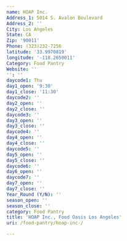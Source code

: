 ```yaml
---
name: HOAP Inc.
Address_1: 5014 S. Avalon Boulevard
Address_2: ''
City: Los Angeles
State: CA
Zip: '90011'
Phone: (323)232-7256
latitude: '33.9970819'
longitude: '-118.2650011'
Category: Food Pantry
Website: ''
'': ''
daycode1: Thu
day1_open: '9:30'
day1_close: '11:30'
daycode2: ''
day2_open: ''
day2_close: ''
daycode3: ''
day3_open: ''
day3_close: ''
daycode4: ''
day4_open: ''
day4_close: ''
daycode5: ''
day5_open: ''
day5_close: ''
daycode6: ''
day6_open: ''
daycode7: ''
day7_open: ''
day7_close: ''
Year_Round (Y/N): ''
season_open: ''
season_close: ''
category: Food Pantry
title: 'HOAP Inc., Food Oasis Los Angeles'
uri: /food-pantry/hoap-inc-/

---
```


